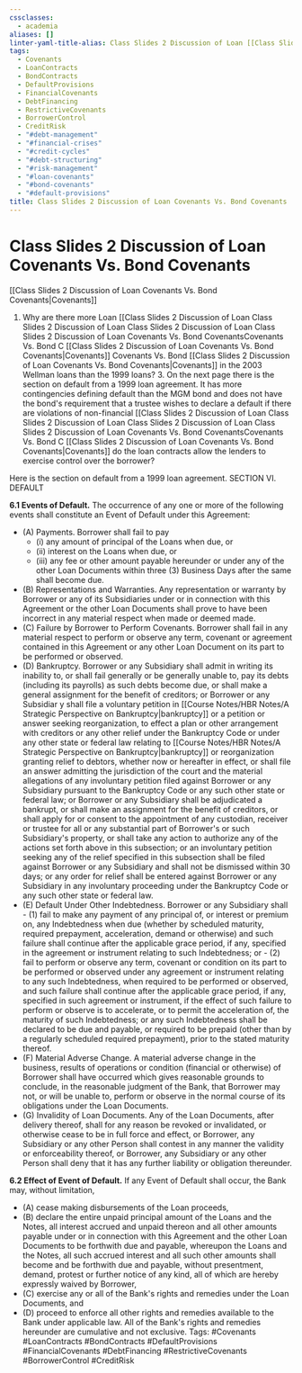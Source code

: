 ```yaml
---
cssclasses:
  - academia
aliases: []
linter-yaml-title-alias: Class Slides 2 Discussion of Loan [[Class Slides 2 Discussion of Loan Covenants Vs. Bond Covenants|Covenants]] Vs Bond Covenants
tags:
  - Covenants
  - LoanContracts
  - BondContracts
  - DefaultProvisions
  - FinancialCovenants
  - DebtFinancing
  - RestrictiveCovenants
  - BorrowerControl
  - CreditRisk
  - "#debt-management"
  - "#financial-crises"
  - "#credit-cycles"
  - "#debt-structuring"
  - "#risk-management"
  - "#loan-covenants"
  - "#bond-covenants"
  - "#default-provisions"
title: Class Slides 2 Discussion of Loan Covenants Vs. Bond Covenants
---
```


# Class Slides 2 Discussion of Loan Covenants Vs. Bond Covenants

[[Class Slides 2 Discussion of Loan Covenants Vs. Bond Covenants|Covenants]]

1. Why are there more Loan [[Class Slides 2 Discussion of Loan Class Slides 2 Discussion of Loan Class Slides 2 Discussion of Loan Class Slides 2 Discussion of Loan Covenants Vs. Bond CovenantsCovenants Vs. Bond C [[Class Slides 2 Discussion of Loan Covenants Vs. Bond Covenants|Covenants]] Covenants Vs. Bond [[Class Slides 2 Discussion of Loan Covenants Vs. Bond Covenants|Covenants]] in the 2003 Wellman loans than the 1999 loans? 3. On the next page there is the section on default from a 1999 loan agreement. It has more contingencies defining default than the MGM bond and does not have the bond's requirement that a trustee wishes to declare a default if there are violations of non-financial [[Class Slides 2 Discussion of Loan Class Slides 2 Discussion of Loan Class Slides 2 Discussion of Loan Class Slides 2 Discussion of Loan Covenants Vs. Bond CovenantsCovenants Vs. Bond C [[Class Slides 2 Discussion of Loan Covenants Vs. Bond Covenants|Covenants]] do the loan contracts allow the lenders to exercise control over the borrower?

Here is the section on default from a 1999 loan agreement. SECTION VI. DEFAULT

 **6.1 Events of Default.** The occurrence of any one or more of the following events shall constitute an Event of Default under this Agreement:

- (A) Payments. Borrower shall fail to pay
	- (i) any amount of principal of the Loans when due,  or
	- (ii) interest on the Loans when due,  or
	- (iii) any fee or other amount payable hereunder or under any of the other Loan Documents within three (3) Business Days after the same shall become due.
- (B) Representations and Warranties. Any representation or warranty by Borrower or any of its Subsidiaries under or in connection with this Agreement or the other Loan Documents shall prove to have been incorrect in any material respect when made or deemed made.
- (C) Failure by Borrower to Perform Covenants. Borrower shall fail in any material respect to perform or observe any term,  covenant or agreement contained in this Agreement or any other Loan Document on its part to be performed or observed.
- (D) Bankruptcy. Borrower or any Subsidiary shall admit in writing its inability to,  or shall fail generally or be generally unable to,  pay its debts (including its payrolls) as such debts become due,  or shall make a general assignment for the benefit of creditors; or Borrower or any Subsidiar y shall file a voluntary petition in [[Course Notes/HBR Notes/A Strategic Perspective on Bankruptcy|bankruptcy]] or a petition or answer seeking reorganization,  to effect a plan or other arrangement with creditors or any other relief under the Bankruptcy Code or under any other state or federal law relating to [[Course Notes/HBR Notes/A Strategic Perspective on Bankruptcy|bankruptcy]] or reorganization granting relief to debtors,  whether now or hereafter in effect,  or shall file an answer admitting the jurisdiction of the court and the material allegations of any involuntary petition filed against Borrower or any Subsidiary pursuant to the Bankruptcy Code or any such other state or federal law; or Borrower or any Subsidiary shall be adjudicated a bankrupt,  or shall make an assignment for the benefit of creditors,  or shall apply for or consent to the appointment of any custodian,  receiver or trustee for all or any substantial part of Borrower's or such Subsidiary's property,  or shall take any action to authorize any of the actions set forth above in this subsection; or an involuntary petition seeking any of the relief specified in this subsection shall be filed against Borrower or any Subsidiary and shall not be dismissed within 30 days; or any order for relief shall be entered against Borrower or any Subsidiary in any involuntary proceeding under the Bankruptcy Code or any such other state or federal law.
 - (E) Default Under Other Indebtedness. Borrower or any Subsidiary shall
	 	- (1) fail to make any payment of any principal of,  or interest or premium on,  any Indebtedness when due (whether by scheduled maturity,  required prepayment,  acceleration,  demand or otherwise) and such failure shall continue after the applicable grace period,  if any,  specified in the agreement or instrument relating to such Indebtedness; or
	 	- (2) fail to perform or observe any term,  covenant or condition on its part to be performed or observed under any agreement or instrument relating to any such Indebtedness,  when required to be performed or observed,  and such failure shall continue after the applicable grace period,  if any,  specified in such agreement or instrument,  if the effect of such failure to perform or observe is to accelerate,  or to permit the acceleration of,  the maturity of such Indebtedness; or any such Indebtedness shall be declared to be due and payable,  or required to be prepaid (other than by a regularly scheduled required prepayment),  prior to the stated maturity thereof.
- (F) Material Adverse Change. A material adverse change in the business,  results of operations or condition (financial or otherwise) of Borrower shall have occurred which gives reasonable grounds to conclude,  in the reasonable judgment of the Bank,  that Borrower may not,  or will be unable to,  perform or observe in the normal course of its obligations under the Loan Documents.
- (G) Invalidity of Loan Documents. Any of the Loan Documents,  after delivery thereof,  shall for any reason be revoked or invalidated,  or otherwise cease to be in full force and effect,  or Borrower,  any Subsidiary or any other Person shall contest in any manner the validity or enforceability thereof,  or Borrower,  any Subsidiary or any other Person shall deny that it has any further liability or obligation thereunder.

 **6.2 Effect of Event of Default.** If any Event of Default shall occur,  the Bank may,  without limitation,
- (A) cease making disbursements of the Loan proceeds,
- (B) declare the entire unpaid principal amount of the Loans and the Notes,  all interest accrued and unpaid thereon and all other amounts payable under or in connection with this Agreement and the other Loan Documents to be forthwith due and payable,  whereupon the Loans and the Notes,  all such accrued interest and all such other amounts shall become and be forthwith due and payable,  without presentment,  demand,  protest or further notice of any kind,  all of which are hereby expressly waived by Borrower,
- (C) exercise any or all of the Bank's rights and remedies under the Loan Documents,  and
- (D) proceed to enforce all other rights and remedies available to the Bank under applicable law. All of the Bank's rights and remedies hereunder are cumulative and not exclusive.
Tags: #Covenants #LoanContracts #BondContracts #DefaultProvisions #FinancialCovenants #DebtFinancing #RestrictiveCovenants #BorrowerControl #CreditRisk